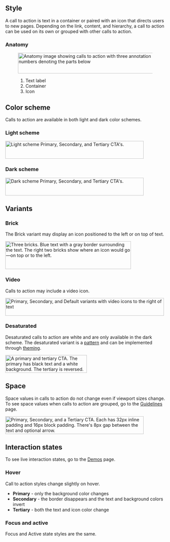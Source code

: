 ## Style

A call to action is text in a container or paired with an icon that directs users to new pages. Depending on the link, content, and hierarchy, a call to action can be used on its own or grouped with other calls to action.

### Anatomy

<figure>
  <uxdot-example color-palette="lightest" width-adjustment="436px">
    <img src="../cta-style-anatomy.svg"
        alt="Anatomy image showing calls to action with three annotation numbers denoting the parts below"
        width="436"
        height="65">
  </uxdot-example>
  <figcaption>
    <ol>
      <li>Text label</li>
      <li>Container</li>
      <li>Icon</li>
    </ol>
  </figcaption>
</figure>

## Color scheme
<a id="theme"></a>

Calls to action are available in both light and dark color schemes.

### Light scheme

<uxdot-example color-palette="lightest" width-adjustment="436px">
  <img alt="Light scheme Primary, Secondary, and Tertiary CTA's."
       src="../cta-style-scheme-light.svg"
       width="436"
       height="56">
</uxdot-example>

### Dark scheme

<uxdot-example color-palette="darkest" width-adjustment="436px">
  <img alt="Dark scheme Primary, Secondary, and Tertiary CTA's."
       src="../cta-style-scheme-dark.svg"
       width="436"
       height="56">
</uxdot-example>

## Variants

### Brick

The Brick variant may display an icon positioned to the left or on top of text.

<uxdot-example color-palette="lightest" width-adjustment="396px">
  <img alt="Three bricks. Blue text with a gray border surrounding the text. The right two bricks show where an icon would go—on top or to the left."
       src="../cta-style-variants-bricks.svg"
       width="396"
       height="88">
</uxdot-example>

### Video

Calls to action may include a video icon.

<uxdot-example color-palette="lightest" width-adjustment="500px">
  <img alt="Primary, Secondary, and Default variants with video icons to the right of text"
       src="../cta-style-variants-video.svg"
       width="500"
       height="56">
</uxdot-example>

### Desaturated

Desaturated calls to action are white and are only available in the dark scheme. The desaturated variant is a [pattern](/patterns/call-to-action/#desaturated) and can be implemented through [theming](/theming/).

<uxdot-example color-palette="darkest" width-adjustment="257px">
  <img alt="A primary and tertiary CTA. The primary has black text and a white background. The tertiary is reversed."
       src="../cta-style-variants-desaturated.svg"
       width="257"
       height="56">
</uxdot-example>

## Space

Space values in calls to action do not change even if viewport sizes change. To see space values when calls to action are grouped, go to the [Guidelines](/elements/call-to-action/guidelines/) page.

<uxdot-example color-palette="lightest" width-adjustment="436px">
  <img alt="Primary, Secondary, and a Tertiary CTA. Each has 32px inline padding and 16px block padding. There's 8px gap between the text and optional arrow."
       src="../cta-style-space.svg"
       width="436"
       height="56">
</uxdot-example>

## Interaction states

To see live interaction states, go to the [Demos](/elements/call-to-action/demos/) page.

### Hover

Call to action styles change slightly on hover.

- **Primary** - only the background color changes
- **Secondary** - the border disappears and the text and background colors invert
- **Tertiary** - both the text and icon color change

### Focus and active

Focus and Active state styles are the same.
